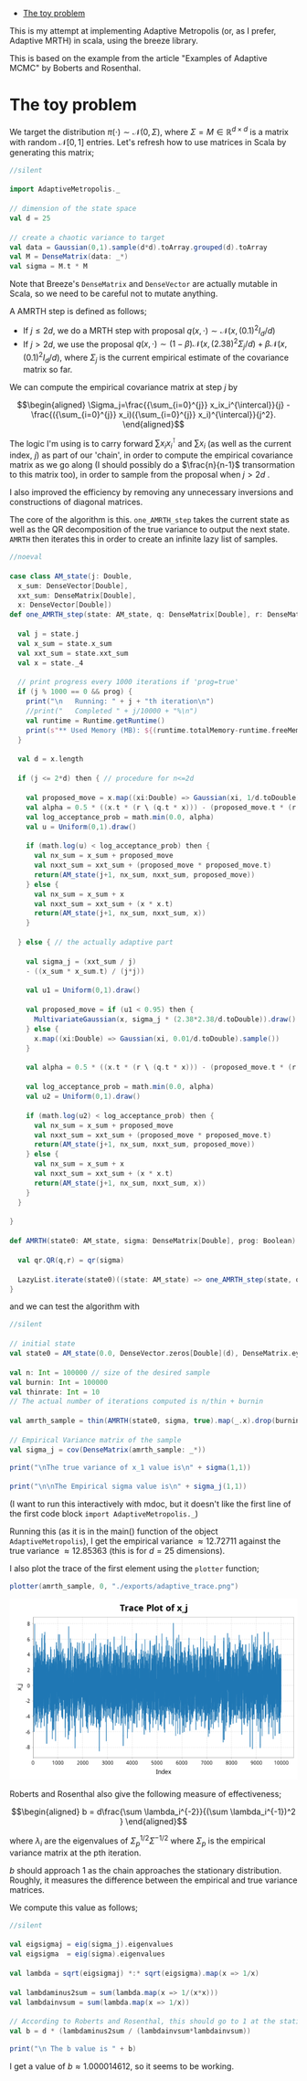 - [The toy problem](#org1d0285c)

This is my attempt at implementing Adaptive Metropolis (or, as I prefer, Adaptive MRTH) in scala, using the breeze library.

This is based on the example from the article "Examples of Adaptive MCMC" by Boberts and Rosenthal.


<a id="org1d0285c"></a>

# The toy problem

We target the distribution $\pi(\cdot)\sim \mathcal N(0,\Sigma)$, where $\Sigma = M \in \mathbb R^{d\times d}$ is a matrix with random $\mathcal N[0,1]$ entries. Let's refresh how to use matrices in Scala by generating this matrix;

```scala
//silent

import AdaptiveMetropolis._

// dimension of the state space
val d = 25

// create a chaotic variance to target
val data = Gaussian(0,1).sample(d*d).toArray.grouped(d).toArray
val M = DenseMatrix(data: _*)
val sigma = M.t * M
```

Note that Breeze's `DenseMatrix` and `DenseVector` are actually mutable in Scala, so we need to be careful not to mutate anything.

A AMRTH step is defined as follows;

-   If $j\leq 2d$, we do a MRTH step with proposal $q(x,\cdot)\sim \mathcal N(x,(0.1)^2I_d/d)$
-   If $j>2d$, we use the proposal $q(x,\cdot)\sim(1-\beta)\mathcal N(x,(2.38)^2\Sigma_j/d)+\beta\mathcal N(x,(0.1)^2I_d/d)$, where $\Sigma_j$ is the current empirical estimate of the covariance matrix so far.

We can compute the empirical covariance matrix at step $j$ by

$$\begin{aligned} \Sigma_j=\frac{{\sum_{i=0}^{j}} x_ix_i^{\intercal}}{j} - \frac{({\sum_{i=0}^{j}} x_i)({\sum_{i=0}^{j}} x_i)^{\intercal}}{j^2}. \end{aligned}$$

The logic I'm using is to carry forward $\sum x_ix_i^{\intercal}$ and $\sum x_i$ (as well as the current index, $j$) as part of our 'chain', in order to compute the empirical covariance matrix as we go along (I should possibly do a $\frac{n}{n-1}$ transormation to this matrix too), in order to sample from the proposal when $j>2d$ .

I also improved the efficiency by removing any unnecessary inversions and constructions of diagonal matrices.

The core of the algorithm is this. `one_AMRTH_step` takes the current state as well as the QR decomposition of the true variance to output the next state. `AMRTH` then iterates this in order to create an infinite lazy list of samples.

```scala
//noeval

case class AM_state(j: Double,
  x_sum: DenseVector[Double],
  xxt_sum: DenseMatrix[Double],
  x: DenseVector[Double])
def one_AMRTH_step(state: AM_state, q: DenseMatrix[Double], r: DenseMatrix[Double], prog: Boolean): AM_state = {

  val j = state.j
  val x_sum = state.x_sum
  val xxt_sum = state.xxt_sum
  val x = state._4

  // print progress every 1000 iterations if 'prog=true'
  if (j % 1000 == 0 && prog) {
    print("\n   Running: " + j + "th iteration\n")
    //print("   Completed " + j/10000 + "%\n")
    val runtime = Runtime.getRuntime()
    print(s"** Used Memory (MB): ${(runtime.totalMemory-runtime.freeMemory)/(1048576)}")
  }

  val d = x.length

  if (j <= 2*d) then { // procedure for n<=2d

    val proposed_move = x.map((xi:Double) => Gaussian(xi, 1/d.toDouble).sample())
    val alpha = 0.5 * ((x.t * (r \ (q.t * x))) - (proposed_move.t * (r \ (q.t * proposed_move))))
    val log_acceptance_prob = math.min(0.0, alpha)
    val u = Uniform(0,1).draw()

    if (math.log(u) < log_acceptance_prob) then {
      val nx_sum = x_sum + proposed_move
      val nxxt_sum = xxt_sum + (proposed_move * proposed_move.t)
      return(AM_state(j+1, nx_sum, nxxt_sum, proposed_move))
    } else {
      val nx_sum = x_sum + x
      val nxxt_sum = xxt_sum + (x * x.t)
      return(AM_state(j+1, nx_sum, nxxt_sum, x))
    }

  } else { // the actually adaptive part

    val sigma_j = (xxt_sum / j)
    - ((x_sum * x_sum.t) / (j*j))

    val u1 = Uniform(0,1).draw()

    val proposed_move = if (u1 < 0.95) then {
      MultivariateGaussian(x, sigma_j * (2.38*2.38/d.toDouble)).draw()
    } else {
      x.map((xi:Double) => Gaussian(xi, 0.01/d.toDouble).sample())
    }

    val alpha = 0.5 * ((x.t * (r \ (q.t * x))) - (proposed_move.t * (r \ (q.t * proposed_move))))

    val log_acceptance_prob = math.min(0.0, alpha)
    val u2 = Uniform(0,1).draw()

    if (math.log(u2) < log_acceptance_prob) then {
      val nx_sum = x_sum + proposed_move
      val nxxt_sum = xxt_sum + (proposed_move * proposed_move.t)
      return(AM_state(j+1, nx_sum, nxxt_sum, proposed_move))
    } else {
      val nx_sum = x_sum + x
      val nxxt_sum = xxt_sum + (x * x.t)
      return(AM_state(j+1, nx_sum, nxxt_sum, x))
    }
  }

}

def AMRTH(state0: AM_state, sigma: DenseMatrix[Double], prog: Boolean): LazyList[AM_state] = {

  val qr.QR(q,r) = qr(sigma)

  LazyList.iterate(state0)((state: AM_state) => one_AMRTH_step(state, q, r, prog))
}
```

and we can test the algorithm with

```scala
//silent

// initial state
val state0 = AM_state(0.0, DenseVector.zeros[Double](d), DenseMatrix.eye[Double](d), DenseVector.zeros[Double](d))

val n: Int = 100000 // size of the desired sample
val burnin: Int = 100000
val thinrate: Int = 10
// The actual number of iterations computed is n/thin + burnin

val amrth_sample = thin(AMRTH(state0, sigma, true).map(_.x).drop(burnin),thinrate).take(n).toArray

// Empirical Variance matrix of the sample
val sigma_j = cov(DenseMatrix(amrth_sample: _*))
```

```scala
print("\nThe true variance of x_1 value is\n" + sigma(1,1))

print("\n\nThe Empirical sigma value is\n" + sigma_j(1,1))
```

(I want to run this interactively with mdoc, but it doesn't like the first line of the first code block `import AdaptiveMetropolis._`)

Running this (as it is in the main() function of the object `AdaptiveMetropolis`), I get the empirical variance $\approx 12.72711$ against the true variance $\approx 12.85363$ (this is for $d=25$ dimensions).

I also plot the trace of the first element using the `plotter` function;

```scala
plotter(amrth_sample, 0, "./exports/adaptive_trace.png")
```

![img](./exports/adaptive_trace.png)

Roberts and Rosenthal also give the following measure of effectiveness;

$$\begin{aligned} b = d\frac{\sum \lambda_i^{-2}}{(\sum \lambda_i^{-1})^2 } \end{aligned}$$

where $\lambda_i$ are the eigenvalues of $\Sigma_p^{1/2}\Sigma^{-1/2}$ where $\Sigma_p$ is the empirical variance matrix at the pth iteration.

$b$ should approach 1 as the chain approaches the stationary distribution. Roughly, it measures the difference between the empirical and true variance matrices.

We compute this value as follows;

```scala
//silent

val eigsigmaj = eig(sigma_j).eigenvalues
val eigsigma  = eig(sigma).eigenvalues

val lambda = sqrt(eigsigmaj) *:* sqrt(eigsigma).map(x => 1/x)

val lambdaminus2sum = sum(lambda.map(x => 1/(x*x)))
val lambdainvsum = sum(lambda.map(x => 1/x))

// According to Roberts and Rosenthal, this should go to 1 at the stationary distribution
val b = d * (lambdaminus2sum / (lambdainvsum*lambdainvsum))
```

```scala
print("\n The b value is " + b)
```

I get a value of $b\approx 1.000014612$, so it seems to be working.

